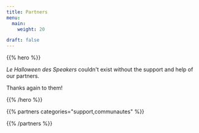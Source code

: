 ```yaml
---
title: Partners
menu:
  main:
    weight: 20

draft: false
---
```


{{% hero %}}

*Le Halloween des Speakers* couldn't exist without the support and help of our partners. 

Thanks again to them!

{{% /hero %}}


<!-- Parteners list -->

{{% partners categories="support,communautes" %}}

{{% /partners %}}

